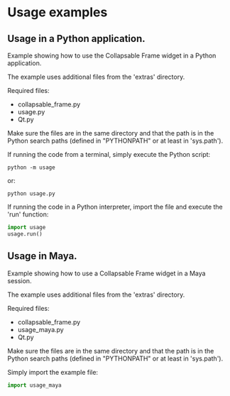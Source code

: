 # Usage examples

## Usage in a Python application.

Example showing how to use the Collapsable Frame widget in a Python application.

The example uses additional files from the 'extras' directory.

Required files:
* collapsable_frame.py
* usage.py
* Qt.py

Make sure the files are in the same directory and that the path is in the Python search paths (defined in "PYTHONPATH" or at least in 'sys.path').


If running the code from a terminal, simply execute the Python script:
```
python -m usage
```
or:
```
python usage.py
```

If running the code in a Python interpreter, import the file and execute the 'run' function:
```python
import usage
usage.run()
```


## Usage in Maya.

Example showing how to use a Collapsable Frame widget in a Maya session.

The example uses additional files from the 'extras' directory.

Required files:
* collapsable_frame.py
* usage_maya.py
* Qt.py

Make sure the files are in the same directory and that the path is in the Python search paths (defined in "PYTHONPATH" or at least in 'sys.path').

Simply import the example file:
```python
import usage_maya
```
